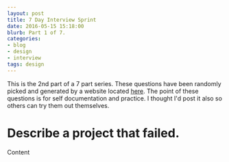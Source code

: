 ```yaml
---
layout: post
title: 7 Day Interview Sprint
date: 2016-05-15 15:18:00
blurb: Part 1 of 7.
categories:
- blog
- design
- interview
tags: design
---
```

This is the 2nd part of a 7 part series. These questions have been randomly picked and generated by a website located [here](). The point of these questions is for self documentation and practice. I thought I'd post it also so others can try them out themselves.

# Describe a project that failed.

Content
